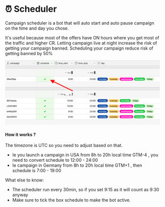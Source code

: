 # ⏰ Scheduler

Campaign scheduler is a bot that will auto start and auto pause campaign on the time and day you chose.

It's useful because most of the offers have ON hours where you get most of the traffic and higher CR. Letting campaign live at night increase the risk of getting your campaign banned. Scheduling your campaign reduce risk of getting banned by 50%

![Screen Shot 2020-03-18 at 11.12.20 AM.png](https://raw.githubusercontent.com/blackhatflow/storage/master/2020/03/20-15-49-12-Screen%20Shot%202020-03-18%20at%2011.12.20%20AM.png)

#### How it works ?

The timezone is UTC so you need to adjust based on that.

* Ie you launch a campaign in USA from 8h to 20h local time GTM-4 , you need to convert schedule to 12:00 - 24:00
* Ie campaign in Germany from 8h to 20h local time GTM+1 , then schedule is 7:00 - 19:00

What else to know:

* The scheduler run every 30min, so if you set 9:15 as it will count as 9:30 anyway
* Make sure to tick the box schedule to make the bot active.


